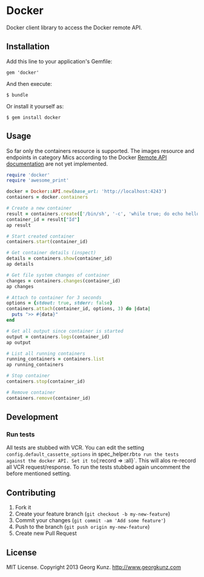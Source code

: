 # Docker

Docker client library to access the Docker remote API.

## Installation

Add this line to your application's Gemfile:

    gem 'docker'

And then execute:

    $ bundle

Or install it yourself as:

    $ gem install docker

## Usage

So far only the containers resource is supported. The images resource and endpoints in category Mics according to the Docker [Remote API documentation](http://docs.docker.io/en/latest/api/docker_remote_api.html) are not yet implemented.


````ruby
require 'docker'
require 'awesome_print'

docker = Docker::API.new(base_url: 'http://localhost:4243')
containers = docker.containers

# Create a new container
result = containers.create(['/bin/sh', '-c', 'while true; do echo hello world; sleep 1; done'], 'base')
container_id = result["Id"]
ap result

# Start created container
containers.start(container_id)

# Get container details (inspect)
details = containers.show(container_id)
ap details

# Get file system changes of container
changes = containers.changes(container_id)
ap changes

# Attach to container for 3 seconds
options = {stdout: true, stderr: false}
containers.attach(container_id, options, 3) do |data|
  puts ">> #{data}"
end

# Get all output since container is started
output = containers.logs(container_id)
ap output

# List all running containers
running_containers = containers.list
ap running_containers

# Stop container
containers.stop(container_id)

# Remove container
containers.remove(container_id)

````

## Development

### Run tests

All tests are stubbed with VCR. You can edit the setting `config.default_cassette_options` in spec_helper.rb` to run the tests against the docker API. Set it to `{:record => :all}`. This will  alos re-record all VCR request/response. To run the tests stubbed again uncomment the before mentioned setting.

## Contributing

1. Fork it
2. Create your feature branch (`git checkout -b my-new-feature`)
3. Commit your changes (`git commit -am 'Add some feature'`)
4. Push to the branch (`git push origin my-new-feature`)
5. Create new Pull Request


## License

MIT License. Copyright 2013 Georg Kunz. http://www.georgkunz.com

